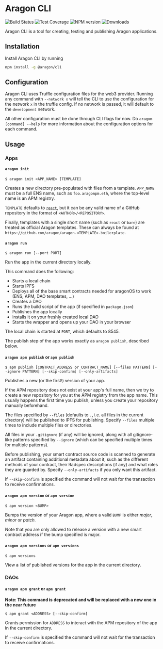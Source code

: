 # Aragon CLI

[![Build Status](https://img.shields.io/travis/aragon/aragon-dev-cli/master.svg?style=flat-square)](https://travis-ci.org/aragon/aragon-dev-cli)
[![Test Coverage](https://img.shields.io/coveralls/aragon/aragon-dev-cli.svg?style=flat-square)](https://coveralls.io/github/aragon/aragon-dev-cli)
[![NPM version](https://img.shields.io/npm/v/@aragon/cli.svg?style=flat-square)](https://npmjs.org/package/@aragon/cli)
[![Downloads](https://img.shields.io/npm/dm/@aragon/cli.svg?style=flat-square)](https://npmjs.org/package/@aragon/cli)

Aragon CLI is a tool for creating, testing and publishing Aragon applications.

## Installation

Install Aragon CLI by running

```bash
npm install -g @aragon/cli
```

## Configuration

Aragon CLI uses Truffle configuration files for the web3 provider. Running any command with `--network x` will tell the CLI to use the configuration for the network `x` in the truffle config. If no network is passed, it will default to the `development` network.

All other configuration must be done through CLI flags for now. Do `aragon [command] --help` for more information about the configuration options for each command.

## Usage

### Apps

#### `aragon init`

```
$ aragon init <APP_NAME> [TEMPLATE]
```

Creates a new directory pre-populated with files from a template. `APP_NAME` must be a full ENS name, such as `foo.aragonpm.eth`, where the top-level name is an APM registry.

`TEMPLATE` defaults to [`react`](https://github.com/aragon/aragon-react-boilerplate), but it can be any valid name of a GitHub repository in the format of `<AUTHOR>/<REPOSITORY>`.

Finally, templates with a single short name (such as `react` or `bare`) are treated as official Aragon templates. These can always be found at `https://github.com/aragon/aragon-<TEMPLATE>-boilerplate`.

#### `aragon run`

```
$ aragon run [--port PORT]
```

Run the app in the current directory locally.

This command does the following:

- Starts a local chain
- Starts IPFS
- Deploys all of the base smart contracts needed for aragonOS to work (ENS, APM, DAO templates, ...)
- Creates a DAO
- Runs the build script of the app (if specified in `package.json`)
- Publishes the app locally
- Installs it on your freshly created local DAO
- Starts the wrapper and opens up your DAO in your browser

The local chain is started at `PORT`, which defaults to 8545.

The publish step of the app works exactly as `aragon publish`, described below.

#### `aragon apm publish` or `apm publish`

```
$ apm publish [CONTRACT_ADDRESS or CONTRACT_NAME] [--files PATTERN] [--ignore PATTERN] [--skip-confirm] [--only-artifacts]
```

Publishes a new (or the first!) version of your app.

If the APM repository does not exist at your app's full name, then we try to create a new repository for you at the APM registry from the app name. This usually happens the first time you publish, unless you create your repository manually beforehand.

The files specified by `--files` (defaults to `.`, i.e. all files in the current directory) will be published to IPFS for publishing. Specify `--files` multiple times to include multiple files or directories.

All files in your `.gitignore` (if any) will be ignored, along with all gitignore-like patterns specified by `--ignore` (which can be specified multiple times for multiple patterns).

Before publishing, your smart contract source code is scanned to generate an artifact containing additional metadata about it, such as the different methods of your contract, their Radspec descriptions (if any) and what roles they are guarded by. Specify `--only-artifacts` if you only want this artifact.

If `--skip-confirm` is specified the command will not wait for the transaction to receive confirmations.

#### `aragon apm version` or `apm version`

```
$ apm version <BUMP>
```

Bumps the version of your Aragon app, where a valid `BUMP` is either *major*, *minor* or *patch*.

Note that you are only allowed to release a version with a new smart contract address if the bump specified is major.

#### `aragon apm versions` or `apm versions`

```
$ apm versions
```

View a list of published versions for the app in the current directory.

### DAOs

#### `aragon apm grant` or `apm grant`

**Note: This command is deprecated and will be replaced with a new one in the near future**

```
$ apm grant <ADDRESS> [--skip-confirm]
```

Grants permission for `ADDRESS` to interact with the APM repository of the app in the current directory.

If `--skip-confirm` is specified the command will not wait for the transaction to receive confirmations.
